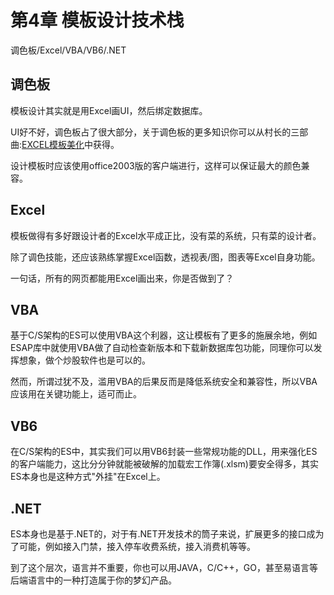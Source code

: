 # 第4章 模板设计技术栈

调色板/Excel/VBA/VB6/.NET

## 调色板
模板设计其实就是用Excel画UI，然后绑定数据库。

UI好不好，调色板占了很大部分，关于调色板的更多知识你可以从村长的三部曲:[EXCEL模板美化](http://blog.iesap.net/2013/02/23/es-2/)中获得。

设计模板时应该使用office2003版的客户端进行，这样可以保证最大的颜色兼容。

## Excel
模板做得有多好跟设计者的Excel水平成正比，没有菜的系统，只有菜的设计者。

除了调色技能，还应该熟练掌握Excel函数，透视表/图，图表等Excel自身功能。

一句话，所有的网页都能用Excel画出来，你是否做到了？

## VBA
基于C/S架构的ES可以使用VBA这个利器，这让模板有了更多的施展余地，例如ESAP库中就使用VBA做了自动检查新版本和下载新数据库包功能，同理你可以发挥想象，做个炒股软件也是可以的。

然而，所谓过犹不及，滥用VBA的后果反而是降低系统安全和兼容性，所以VBA应该用在关键功能上，适可而止。

## VB6
在C/S架构的ES中，其实我们可以用VB6封装一些常规功能的DLL，用来强化ES的客户端能力，这比分分钟就能被破解的加载宏工作簿(.xlsm)要安全得多，其实ES本身也是这种方式"外挂"在Excel上。

## .NET
ES本身也是基于.NET的，对于有.NET开发技术的筒子来说，扩展更多的接口成为了可能，例如接入门禁，接入停车收费系统，接入消费机等等。

到了这个层次，语言并不重要，你也可以用JAVA，C/C++，GO，甚至易语言等后端语言中的一种打造属于你的梦幻产品。